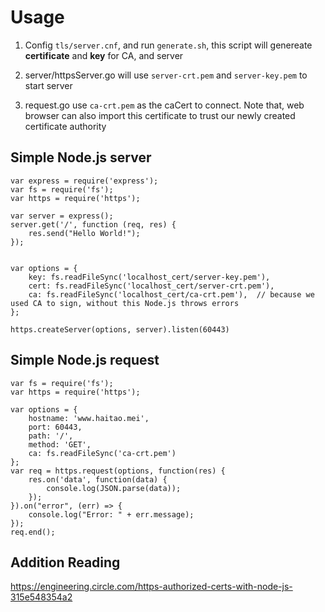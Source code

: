 # Usage
1. Config ``tls/server.cnf``, and run ``generate.sh``, this script will genereate **certificate** and **key** for CA, and server

2. server/httpsServer.go will use ``server-crt.pem`` and ``server-key.pem`` to start server

3. request.go use ``ca-crt.pem`` as the caCert to connect. Note that, web browser can also import this certificate to trust our newly created certificate authority


Simple Node.js server
-----------
    var express = require('express');
    var fs = require('fs');
    var https = require('https');

    var server = express();
    server.get('/', function (req, res) {
        res.send("Hello World!");
    });


    var options = { 
        key: fs.readFileSync('localhost_cert/server-key.pem'), 
        cert: fs.readFileSync('localhost_cert/server-crt.pem'), 
        ca: fs.readFileSync('localhost_cert/ca-crt.pem'),  // because we used CA to sign, without this Node.js throws errors
    }; 

    https.createServer(options, server).listen(60443)  


Simple Node.js request
-----------
    var fs = require('fs'); 
    var https = require('https');

    var options = { 
        hostname: 'www.haitao.mei', 
        port: 60443, 
        path: '/', 
        method: 'GET', 
        ca: fs.readFileSync('ca-crt.pem')
    }; 
    var req = https.request(options, function(res) { 
        res.on('data', function(data) {
            console.log(JSON.parse(data));
        }); 
    }).on("error", (err) => {
        console.log("Error: " + err.message);
    }); 
    req.end();


Addition Reading
-----------
https://engineering.circle.com/https-authorized-certs-with-node-js-315e548354a2
